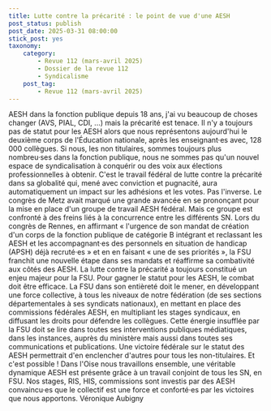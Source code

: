 ```yaml
---
title: Lutte contre la précarité : le point de vue d'une AESH
post_status: publish
post_date: 2025-03-31 08:00:00
stick_post: yes
taxonomy:
    category:
        - Revue 112 (mars-avril 2025)
        - Dossier de la revue 112
        - Syndicalisme
    post_tag:
        - Revue 112 (mars-avril 2025)
---
```


AESH dans la fonction publique depuis 18 ans, j'ai vu beaucoup de choses changer (AVS, PIAL, CDI, ...) mais la précarité est tenace. Il n'y a toujours pas de statut pour les AESH alors que nous représentons aujourd'hui le deuxième corps de l'Éducation nationale, après les enseignant·es avec, 128 000 collègues.
Si nous, les non titulaires, sommes toujours plus nombreu·ses dans la fonction publique, nous ne sommes pas qu'un nouvel espace de syndicalisation à conquérir ou des voix aux élections professionnelles à obtenir. C'est le travail fédéral de lutte contre la précarité dans sa globalité qui, mené avec conviction et pugnacité, aura automatiquement un impact sur les adhésions et les votes. Pas l'inverse.
Le congrès de Metz avait marqué une grande avancée en se prononçant pour la mise en place d'un groupe de travail AESH fédéral. Mais ce groupe est confronté à des freins liés à la concurrence entre les différents SN. Lors du congrès de Rennes, en affirmant « l'urgence de son mandat de création d'un corps de la fonction publique de catégorie B intégrant et reclassant les AESH et les accompagnant·es des personnels en situation de handicap (APSH) déjà recruté·es » et en en faisant « une de ses priorités », la FSU franchit une nouvelle étape dans ses mandats et réaffirme sa combativité aux côtés des AESH.
La lutte contre la précarité a toujours constitué un enjeu majeur pour la FSU.
Pour gagner le statut pour les AESH, le combat doit être efficace. La FSU dans son entièreté doit le mener, en développant une force collective, à tous les niveaux de notre fédération (de ses sections départementales à ses syndicats nationaux), en mettant en place des commissions fédérales AESH, en multipliant les stages syndicaux, en diffusant les droits pour défendre les collègues. Cette énergie insufflée par la FSU doit se lire dans toutes ses interventions publiques médiatiques, dans les instances, auprès du ministère mais aussi dans toutes ses communications et publications. Une victoire fédérale sur le statut des AESH permettrait d'en enclencher d'autres pour tous les non-titulaires.
Et c'est possible ! Dans l'Oise nous travaillons ensemble, une véritable dynamique AESH est présente grâce à un travail conjoint de tous les SN, en FSU. Nos stages, RIS, HIS, commissions sont investis par des AESH convaincu·es que le collectif est une force et conforté·es par les victoires que nous apportons.
Véronique Aubigny
